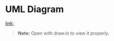 # UML Diagram
[link:](https://drive.google.com/file/d/1p4CtRMgw4WjN3HePNeJAX7UAxJY-4VxS/view?usp=sharing)
> **Note:** Open with draw.io to view it properly.
                         
